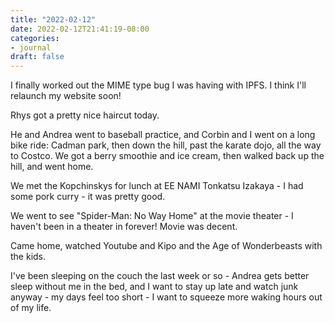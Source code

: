 ```yaml
---
title: "2022-02-12"
date: 2022-02-12T21:41:19-08:00
categories:
- journal
draft: false
---
```

I finally worked out the MIME type bug I was having with IPFS. I think I'll relaunch my website soon!

Rhys got a pretty nice haircut today.

He and Andrea went to baseball practice, and Corbin and I went on a long bike ride: Cadman park, then down the hill, past the karate dojo, all the way to Costco. We got a berry smoothie and ice cream, then walked back up the hill, and went home.

We met the Kopchinskys for lunch at EE NAMI Tonkatsu Izakaya - I had some pork curry - it was pretty good.

We went to see "Spider-Man: No Way Home" at the movie theater - I haven't been in a theater in forever! Movie was decent.

Came home, watched Youtube and Kipo and the Age of Wonderbeasts with the kids.

I've been sleeping on the couch the last week or so - Andrea gets better sleep without me in the bed, and I want to stay up late and watch junk anyway - my days feel too short - I want to squeeze more waking hours out of my life.
